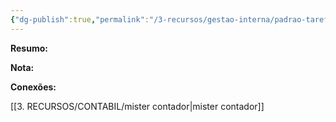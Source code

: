 ```yaml
---
{"dg-publish":true,"permalink":"/3-recursos/gestao-interna/padrao-tarefas/importar-conferir-contas-pagas/","dgPassFrontmatter":true,"created":"2025-07-01T11:50:11.121-03:00","updated":"2025-06-16T23:02:01.781-03:00"}
---
```


**Resumo:** 




**Nota:**



**Conexões:**

[[3. RECURSOS/CONTABIL/mister contador\|mister contador]]
